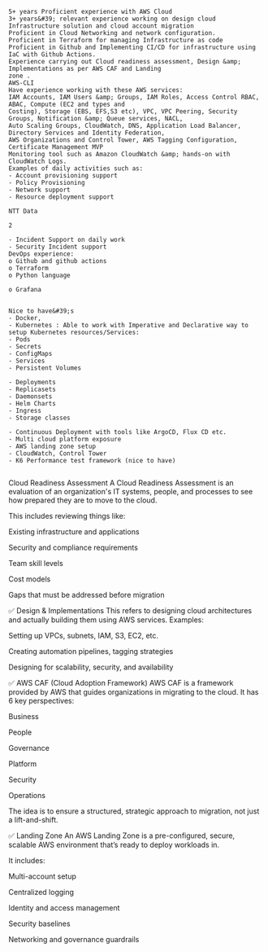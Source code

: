 ```
5+ years Proficient experience with AWS Cloud
3+ years&#39; relevant experience working on design cloud Infrastructure solution and cloud account migration
Proficient in Cloud Networking and network configuration.
Proficient in Terraform for managing Infrastructure as code
Proficient in Github and Implementing CI/CD for infrastructure using IaC with Github Actions.
Experience carrying out Cloud readiness assessment, Design &amp; Implementations as per AWS CAF and Landing
zone .
AWS-CLI
Have experience working with these AWS services:
IAM Accounts, IAM Users &amp; Groups, IAM Roles, Access Control RBAC, ABAC, Compute (EC2 and types and
Costing), Storage (EBS, EFS,S3 etc), VPC, VPC Peering, Security Groups, Notification &amp; Queue services, NACL,
Auto Scaling Groups, CloudWatch, DNS, Application Load Balancer, Directory Services and Identity Federation,
AWS Organizations and Control Tower, AWS Tagging Configuration, Certificate Management MVP
Monitoring tool such as Amazon CloudWatch &amp; hands-on with CloudWatch Logs.
Examples of daily activities such as:
- Account provisioning support
- Policy Provisioning
- Network support
- Resource deployment support

NTT Data

2

- Incident Support on daily work
- Security Incident support
DevOps experience:
o Github and github actions
o Terraform
o Python language

o Grafana


Nice to have&#39;s
- Docker,
- Kubernetes : Able to work with Imperative and Declarative way to setup Kubernetes resources/Services:
- Pods
- Secrets
- ConfigMaps
- Services
- Persistent Volumes

- Deployments
- Replicasets
- Daemonsets
- Helm Charts
- Ingress
- Storage classes

- Continuous Deployment with tools like ArgoCD, Flux CD etc.
- Multi cloud platform exposure
- AWS landing zone setup
- CloudWatch, Control Tower
- K6 Performance test framework (nice to have)


```















Cloud Readiness Assessment
A Cloud Readiness Assessment is an evaluation of an organization's IT systems, people, and processes to see how prepared they are to move to the cloud.

This includes reviewing things like:

Existing infrastructure and applications

Security and compliance requirements

Team skill levels

Cost models

Gaps that must be addressed before migration

✅ Design & Implementations
This refers to designing cloud architectures and actually building them using AWS services. Examples:

Setting up VPCs, subnets, IAM, S3, EC2, etc.

Creating automation pipelines, tagging strategies

Designing for scalability, security, and availability

✅ AWS CAF (Cloud Adoption Framework)
AWS CAF is a framework provided by AWS that guides organizations in migrating to the cloud. It has 6 key perspectives:

Business

People

Governance

Platform

Security

Operations

The idea is to ensure a structured, strategic approach to migration, not just a lift-and-shift.

✅ Landing Zone
An AWS Landing Zone is a pre-configured, secure, scalable AWS environment that’s ready to deploy workloads in.

It includes:

Multi-account setup

Centralized logging

Identity and access management

Security baselines

Networking and governance guardrails

